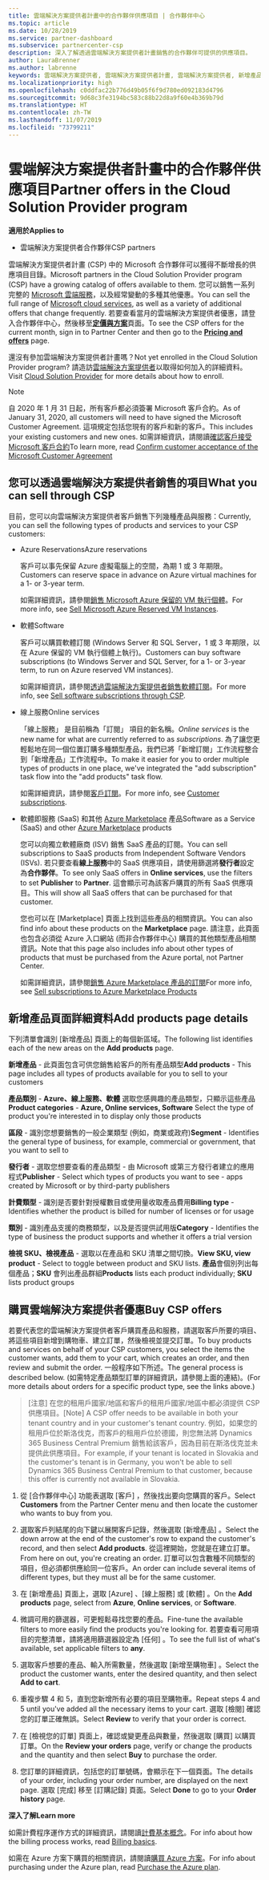 ```yaml
---
title: 雲端解決方案提供者計畫中的合作夥伴供應項目 | 合作夥伴中心
ms.topic: article
ms.date: 10/28/2019
ms.service: partner-dashboard
ms.subservice: partnercenter-csp
description: 深入了解透過雲端解決方案提供者計畫銷售的合作夥伴可提供的供應項目。
author: LauraBrenner
ms.author: labrenne
keywords: 雲端解決方案提供者, 雲端解決方案提供者計畫, 雲端解決方案提供者, 新增產品, 銷售給客戶, 合作夥伴供應項目, 雲端解決方案提供者供應項目, 雲端式服務, Azure, Office 365, Dynamics, 雲端解決方案提供者合作夥伴, 在雲端解決方案提供者中銷售, Azure RI, Azure 保留的虛擬機器執行個體, Azure Reservations, 線上服務, 訂閱軟體, AHUB, Azure 上的 SQL Server, Azure 上的 Windows Server, 客戶訂閱
ms.localizationpriority: high
ms.openlocfilehash: c0ddfac22b776d49b05f6f9d780ed092183d4796
ms.sourcegitcommit: 9d68c3fe3194bc583c88b22d8a9f60e4b369b79d
ms.translationtype: HT
ms.contentlocale: zh-TW
ms.lasthandoff: 11/07/2019
ms.locfileid: "73799211"
---
```

# <a name="partner-offers-in-the-cloud-solution-provider-program"></a><span data-ttu-id="d8444-104">雲端解決方案提供者計畫中的合作夥伴供應項目</span><span class="sxs-lookup"><span data-stu-id="d8444-104">Partner offers in the Cloud Solution Provider program</span></span> 

<span data-ttu-id="d8444-105">**適用於**</span><span class="sxs-lookup"><span data-stu-id="d8444-105">**Applies to**</span></span>

-  <span data-ttu-id="d8444-106">雲端解決方案提供者合作夥伴</span><span class="sxs-lookup"><span data-stu-id="d8444-106">CSP partners</span></span>

<span data-ttu-id="d8444-107">雲端解決方案提供者計畫 (CSP) 中的 Microsoft 合作夥伴可以獲得不斷增長的供應項目目錄。</span><span class="sxs-lookup"><span data-stu-id="d8444-107">Microsoft partners in the Cloud Solution Provider program (CSP) have a growing catalog of offers available to them.</span></span> <span data-ttu-id="d8444-108">您可以銷售一系列完整的 [Microsoft 雲端服務](https://partner.microsoft.com/cloud-solution-provider/products-and-services)，以及經常變動的多種其他優惠。</span><span class="sxs-lookup"><span data-stu-id="d8444-108">You can sell the full range of [Microsoft cloud services](https://partner.microsoft.com/cloud-solution-provider/products-and-services), as well as a variety of additional offers that change frequently.</span></span> <span data-ttu-id="d8444-109">若要查看當月的雲端解決方案提供者優惠，請登入合作夥伴中心，然後移至[**定價與方案**](https://partnercenter.microsoft.com/pcv/sales)頁面。</span><span class="sxs-lookup"><span data-stu-id="d8444-109">To see the CSP offers for the current month, sign in to Partner Center and then go to the [**Pricing and offers**](https://partnercenter.microsoft.com/pcv/sales) page.</span></span>  

<span data-ttu-id="d8444-110">還沒有參加雲端解決方案提供者計畫嗎？</span><span class="sxs-lookup"><span data-stu-id="d8444-110">Not yet enrolled in the Cloud Solution Provider program?</span></span> <span data-ttu-id="d8444-111">請造訪[雲端解決方案提供者](https://partner.microsoft.com/cloud-solution-provider)以取得如何加入的詳細資料。</span><span class="sxs-lookup"><span data-stu-id="d8444-111">Visit [Cloud Solution Provider](https://partner.microsoft.com/cloud-solution-provider) for more details about how to enroll.</span></span> 

>[!NOTE]
><span data-ttu-id="d8444-112">自 2020 年 1 月 31 日起，所有客戶都必須簽署 Microsoft 客戶合約。</span><span class="sxs-lookup"><span data-stu-id="d8444-112">As of January 31, 2020, all customers will need to have signed the Microsoft Customer Agreement.</span></span> <span data-ttu-id="d8444-113">這項規定包括您現有的客戶和新的客戶。</span><span class="sxs-lookup"><span data-stu-id="d8444-113">This includes your existing customers and new ones.</span></span> <span data-ttu-id="d8444-114">如需詳細資訊，請閱讀[確認客戶接受 Microsoft 客戶合約](confirm-customer-agreement.md)</span><span class="sxs-lookup"><span data-stu-id="d8444-114">To learn more, read [Confirm customer acceptance of the Microsoft Customer Agreement](confirm-customer-agreement.md)</span></span>

## <a name="what-you-can-sell-through-csp"></a><span data-ttu-id="d8444-115">您可以透過雲端解決方案提供者銷售的項目</span><span class="sxs-lookup"><span data-stu-id="d8444-115">What you can sell through CSP</span></span>

<span data-ttu-id="d8444-116">目前，您可以向雲端解決方案提供者客戶銷售下列幾種產品與服務：</span><span class="sxs-lookup"><span data-stu-id="d8444-116">Currently, you can sell the following types of products and services to your CSP customers:</span></span>

- <span data-ttu-id="d8444-117">Azure Reservations</span><span class="sxs-lookup"><span data-stu-id="d8444-117">Azure reservations</span></span><br> 

    <span data-ttu-id="d8444-118">客戶可以事先保留 Azure 虛擬電腦上的空間，為期 1 或 3 年期限。</span><span class="sxs-lookup"><span data-stu-id="d8444-118">Customers can reserve space in advance on Azure virtual machines for a 1- or 3-year term.</span></span><br>
    
    <span data-ttu-id="d8444-119">如需詳細資訊，請參閱[銷售 Microsoft Azure 保留的 VM 執行個體](azure-reservations.md)。</span><span class="sxs-lookup"><span data-stu-id="d8444-119">For more info, see [Sell Microsoft Azure Reserved VM Instances](azure-reservations.md).</span></span>

- <span data-ttu-id="d8444-120">軟體</span><span class="sxs-lookup"><span data-stu-id="d8444-120">Software</span></span><br>

    <span data-ttu-id="d8444-121">客戶可以購買軟體訂閱 (Windows Server 和 SQL Server，1 或 3 年期限，以在 Azure 保留的 VM 執行個體上執行)。</span><span class="sxs-lookup"><span data-stu-id="d8444-121">Customers can buy software subscriptions (to Windows Server and SQL Server, for a 1- or 3-year term, to run on Azure reserved VM instances).</span></span><br>
 
    <span data-ttu-id="d8444-122">如需詳細資訊，請參閱[透過雲端解決方案提供者銷售軟體訂閱](csp-software-subscriptions.md)。</span><span class="sxs-lookup"><span data-stu-id="d8444-122">For more info, see [Sell software subscriptions through CSP](csp-software-subscriptions.md).</span></span>  

- <span data-ttu-id="d8444-123">線上服務</span><span class="sxs-lookup"><span data-stu-id="d8444-123">Online services</span></span><br>

    <span data-ttu-id="d8444-124">「線上服務」  是目前稱為「訂閱」  項目的新名稱。</span><span class="sxs-lookup"><span data-stu-id="d8444-124">*Online services* is the new name for what are currently referred to as *subscriptions*.</span></span> <span data-ttu-id="d8444-125">為了讓您更輕鬆地在同一個位置訂購多種類型產品，我們已將「新增訂閱」工作流程整合到「新增產品」工作流程中。</span><span class="sxs-lookup"><span data-stu-id="d8444-125">To make it easier for you to order multiple types of products in one place, we've integrated the "add subscription" task flow into the "add products" task flow.</span></span><br>
    
    <span data-ttu-id="d8444-126">如需詳細資訊，請參閱[客戶訂閱](customer-subscriptions.md)。</span><span class="sxs-lookup"><span data-stu-id="d8444-126">For more info, see [Customer subscriptions](customer-subscriptions.md).</span></span>

- <span data-ttu-id="d8444-127">軟體即服務 (SaaS) 和其他 [Azure Marketplace](https://azuremarketplace.microsoft.com/marketplace) 產品</span><span class="sxs-lookup"><span data-stu-id="d8444-127">Software as a Service (SaaS) and other [Azure Marketplace](https://azuremarketplace.microsoft.com/marketplace) products</span></span><br>

    <span data-ttu-id="d8444-128">您可以向獨立軟體廠商 (ISV) 銷售 SaaS 產品的訂閱。</span><span class="sxs-lookup"><span data-stu-id="d8444-128">You can sell subscriptions to SaaS products from Independent Software Vendors (ISVs).</span></span> <span data-ttu-id="d8444-129">若只要查看**線上服務**中的 SaaS 供應項目，請使用篩選將**發行者**設定為**合作夥伴**。</span><span class="sxs-lookup"><span data-stu-id="d8444-129">To see only SaaS offers in **Online services**, use the filters to set **Publisher** to **Partner**.</span></span> <span data-ttu-id="d8444-130">這會顯示可為該客戶購買的所有 SaaS 供應項目。</span><span class="sxs-lookup"><span data-stu-id="d8444-130">This will show all SaaS offers that can be purchased for that customer.</span></span><br>
    
    <span data-ttu-id="d8444-131">您也可以在 [Marketplace]  頁面上找到這些產品的相關資訊。</span><span class="sxs-lookup"><span data-stu-id="d8444-131">You can also find info about these products on the **Marketplace** page.</span></span> <span data-ttu-id="d8444-132">請注意，此頁面也包含必須從 Azure 入口網站 (而非合作夥伴中心) 購買的其他類型產品相關資訊。</span><span class="sxs-lookup"><span data-stu-id="d8444-132">Note that this page also includes info about other types of products that must be purchased from the Azure portal, not Partner Center.</span></span><br>

    <span data-ttu-id="d8444-133">如需詳細資訊，請參閱[銷售 Azure Marketplace 產品的訂閱](sell-marketplace-products.md)</span><span class="sxs-lookup"><span data-stu-id="d8444-133">For more info, see [Sell subscriptions to Azure Marketplace Products](sell-marketplace-products.md)</span></span>

## <a name="add-products-page-details"></a><span data-ttu-id="d8444-134">新增產品頁面詳細資料</span><span class="sxs-lookup"><span data-stu-id="d8444-134">Add products page details</span></span>

<span data-ttu-id="d8444-135">下列清單會識別 [新增產品]  頁面上的每個新區域。</span><span class="sxs-lookup"><span data-stu-id="d8444-135">The following list identifies each of the new areas on the **Add products** page.</span></span>

<span data-ttu-id="d8444-136">**新增產品** - 此頁面包含可供您銷售給客戶的所有產品類型</span><span class="sxs-lookup"><span data-stu-id="d8444-136">**Add products** - This page includes all types of products available for you to sell to  your customers</span></span>

<span data-ttu-id="d8444-137">**產品類別**  -  **Azure、線上服務、軟體** 選取您感興趣的產品類型，只顯示這些產品</span><span class="sxs-lookup"><span data-stu-id="d8444-137">**Product categories** - **Azure, Online services, Software** Select the type of product you're interested in to display only those products</span></span>

<span data-ttu-id="d8444-138">**區段** - 識別您想要銷售的一般企業類型 (例如，商業或政府)</span><span class="sxs-lookup"><span data-stu-id="d8444-138">**Segment** - Identifies the general type of business, for example, commercial or government, that you want to sell to</span></span>

<span data-ttu-id="d8444-139">**發行者** - 選取您想要查看的產品類型 - 由 Microsoft 或第三方發行者建立的應用程式</span><span class="sxs-lookup"><span data-stu-id="d8444-139">**Publisher** - Select which types of products you want to see - apps created by Microsoft or by third-party publishers</span></span>

<span data-ttu-id="d8444-140">**計費類型** - 識別是否要針對授權數目或使用量收取產品費用</span><span class="sxs-lookup"><span data-stu-id="d8444-140">**Billing type** - Identifies whether the product is billed for number of licenses or for usage</span></span>

<span data-ttu-id="d8444-141">**類別** - 識別產品支援的商務類型，以及是否提供試用版</span><span class="sxs-lookup"><span data-stu-id="d8444-141">**Category** - Identifies the type of business the product supports and whether it offers a trial version</span></span>

<span data-ttu-id="d8444-142">**檢視 SKU、檢視產品** - 選取以在產品和 SKU 清單之間切換。</span><span class="sxs-lookup"><span data-stu-id="d8444-142">**View SKU, view product** - Select to toggle between product and SKU lists.</span></span> <span data-ttu-id="d8444-143">**產品**會個別列出每個產品；**SKU** 會列出產品群組</span><span class="sxs-lookup"><span data-stu-id="d8444-143">**Products** lists each product individually; **SKU** lists product groups</span></span>

## <a name="buy-csp-offers"></a><span data-ttu-id="d8444-144">購買雲端解決方案提供者優惠</span><span class="sxs-lookup"><span data-stu-id="d8444-144">Buy CSP offers</span></span>

<span data-ttu-id="d8444-145">若要代表您的雲端解決方案提供者客戶購買產品和服務，請選取客戶所要的項目、將這些項目新增到購物車、建立訂單，然後檢視並提交訂單。</span><span class="sxs-lookup"><span data-stu-id="d8444-145">To buy products and services on behalf of your CSP customers, you select the items the customer wants, add them to your cart, which creates an order, and then review and submit the order.</span></span> <span data-ttu-id="d8444-146">一般程序如下所述。</span><span class="sxs-lookup"><span data-stu-id="d8444-146">The general process is described below.</span></span> <span data-ttu-id="d8444-147">(如需特定產品類型訂單的詳細資訊，請參閱上面的連結)。</span><span class="sxs-lookup"><span data-stu-id="d8444-147">(For more details about orders for a specific product type, see the links above.)</span></span>

><span data-ttu-id="d8444-148">[注意] 在您的租用戶國家/地區和客戶的租用戶國家/地區中都必須提供 CSP 供應項目。</span><span class="sxs-lookup"><span data-stu-id="d8444-148">[Note] A CSP offer needs to be available in both your tenant country and in your customer's tenant country.</span></span> 
><span data-ttu-id="d8444-149">例如，如果您的租用戶位於斯洛伐克，而客戶的租用戶位於德國，則您無法將 Dynamics 365 Business Central Premium 銷售給該客戶，因為目前在斯洛伐克並未提供此供應項目。</span><span class="sxs-lookup"><span data-stu-id="d8444-149">For example, if your tenant is located in Slovakia and the customer's tenant is in Germany, you won't be able to sell Dynamics 365 Business Central Premium to that customer, because this offer is currently not available in Slovakia.</span></span>

1. <span data-ttu-id="d8444-150">從 [合作夥伴中心] 功能表選取 [客戶]  ，然後找出要向您購買的客戶。</span><span class="sxs-lookup"><span data-stu-id="d8444-150">Select **Customers** from the Partner Center menu and then locate the customer who wants to buy from you.</span></span> 

2. <span data-ttu-id="d8444-151">選取客戶列結尾的向下鍵以展開客戶記錄，然後選取 [新增產品]  。</span><span class="sxs-lookup"><span data-stu-id="d8444-151">Select the down arrow at the end of the customer's row to expand the customer's record, and then select **Add products**.</span></span> <span data-ttu-id="d8444-152">從這裡開始，您就是在建立訂單。</span><span class="sxs-lookup"><span data-stu-id="d8444-152">From here on out, you're creating an order.</span></span> <span data-ttu-id="d8444-153">訂單可以包含數種不同類型的項目，但必須都供應給同一位客戶。</span><span class="sxs-lookup"><span data-stu-id="d8444-153">An order can include several items of different types, but they must all be for the same customer.</span></span>

3. <span data-ttu-id="d8444-154">在 [新增產品]  頁面上，選取 [Azure]  、[線上服務]  或 [軟體]  。</span><span class="sxs-lookup"><span data-stu-id="d8444-154">On the **Add products** page, select from **Azure**, **Online services**, or **Software**.</span></span>

4. <span data-ttu-id="d8444-155">微調可用的篩選器，可更輕鬆尋找您要的產品。</span><span class="sxs-lookup"><span data-stu-id="d8444-155">Fine-tune the available filters to more easily find the products you're looking for.</span></span> <span data-ttu-id="d8444-156">若要查看可用項目的完整清單，請將適用篩選器設定為 [任何]  。</span><span class="sxs-lookup"><span data-stu-id="d8444-156">To see the full list of what's available, set applicable filters to **any**.</span></span> 

5. <span data-ttu-id="d8444-157">選取客戶想要的產品、輸入所需數量，然後選取 [新增至購物車]  。</span><span class="sxs-lookup"><span data-stu-id="d8444-157">Select the product the customer wants, enter the desired quantity, and then select **Add to cart**.</span></span>

6. <span data-ttu-id="d8444-158">重複步驟 4 和 5，直到您新增所有必要的項目至購物車。</span><span class="sxs-lookup"><span data-stu-id="d8444-158">Repeat steps 4 and 5 until you've added all the necessary items to your cart.</span></span> <span data-ttu-id="d8444-159">選取 [檢閱]  確認您的訂單正確無誤。</span><span class="sxs-lookup"><span data-stu-id="d8444-159">Select **Review** to verify that your order is correct.</span></span>  

7. <span data-ttu-id="d8444-160">在 [檢視您的訂單]  頁面上，確認或變更產品與數量，然後選取 [購買]  以購買訂單。</span><span class="sxs-lookup"><span data-stu-id="d8444-160">On the **Review your orders** page, verify or change the products and the quantity and then select **Buy** to purchase the order.</span></span> 

8. <span data-ttu-id="d8444-161">您訂單的詳細資訊，包括您的訂單號碼，會顯示在下一個頁面。</span><span class="sxs-lookup"><span data-stu-id="d8444-161">The details of your order, including your order number, are displayed on the next page.</span></span> <span data-ttu-id="d8444-162">選取 [完成]  移至 [訂購記錄]  頁面。</span><span class="sxs-lookup"><span data-stu-id="d8444-162">Select **Done** to go to your **Order history** page.</span></span> 

<span data-ttu-id="d8444-163">**深入了解**</span><span class="sxs-lookup"><span data-stu-id="d8444-163">**Learn more**</span></span> 

<span data-ttu-id="d8444-164">如需計費程序運作方式的詳細資訊，請閱讀[計費基本概念](https://docs.microsoft.com/partner-center/billing-basics)。</span><span class="sxs-lookup"><span data-stu-id="d8444-164">For info about how the billing process works, read [Billing basics](https://docs.microsoft.com/partner-center/billing-basics).</span></span>

<span data-ttu-id="d8444-165">如需在 Azure 方案下購買的相關資訊，請閱讀[購買 Azure 方案](purchase-azure-plan)。</span><span class="sxs-lookup"><span data-stu-id="d8444-165">For info about purchasing under the Azure plan, read [Purchase the Azure plan](purchase-azure-plan).</span></span>




